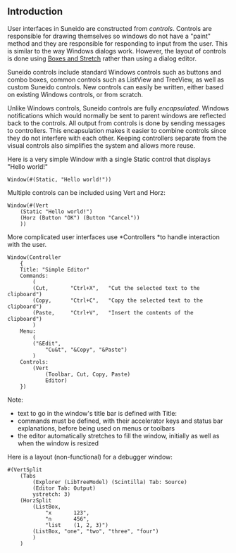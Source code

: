 ## Introduction

User interfaces in Suneido are constructed from *controls*. Controls are responsible for drawing themselves so windows do not have a "paint" method and they are responsible for responding to input from the user. This is similar to the way Windows dialogs work. However, the layout of controls is done using [Boxes and Stretch](<../Appendix/Patterns/Boxes and Stretch.md>) rather than using a dialog editor.

Suneido controls include standard Windows controls such as buttons and combo boxes, 
common controls such as ListView and TreeView, as well as custom Suneido controls.
New controls can easily be written, either based on existing Windows controls, or from scratch.

Unlike Windows controls, Suneido controls are fully *encapsulated*. Windows notifications which would normally be sent to parent windows are reflected back to the controls. All output from controls is done by sending messages to controllers. This encapsulation makes it easier to combine controls since they do not interfere with each other. Keeping controllers separate from the visual controls also simplifies the system and allows more reuse.

Here is a very simple Window with a single Static control that displays "Hello world!"

``` suneido
Window(#(Static, "Hello world!"))
```

Multiple controls can be included using Vert and Horz:

``` suneido
Window(#(Vert
    (Static "Hello world!")
    (Horz (Button "OK") (Button "Cancel"))
    ))
```

More complicated user interfaces use *Controllers *to handle interaction with the user.

``` suneido
Window(Controller
    {
    Title: "Simple Editor"
    Commands:
        (
        (Cut,       "Ctrl+X",   "Cut the selected text to the clipboard")
        (Copy,      "Ctrl+C",   "Copy the selected text to the clipboard")
        (Paste,     "Ctrl+V",   "Insert the contents of the clipboard")
        )
    Menu:
        (
        ("&Edit",
            "Cu&t", "&Copy", "&Paste")
        )
    Controls:
        (Vert
            (Toolbar, Cut, Copy, Paste)
            Editor)
    })
```

Note:

-	text to go in the window's title bar is defined with Title:
-	commands must be defined, with their accelerator keys and status bar explanations, before being used on menus or toolbars
-	the editor automatically stretches to fill the window, initially as well as when the window is resized


Here is a layout (non-functional) for a debugger window:

``` suneido
#(VertSplit
    (Tabs
        (Explorer (LibTreeModel) (Scintilla) Tab: Source)
        (Editor Tab: Output)
        ystretch: 3)
    (HorzSplit
        (ListBox,
            "x       123",
            "n       456",
            "list    (1, 2, 3)")
        (ListBox, "one", "two", "three", "four")
        )
    )
```